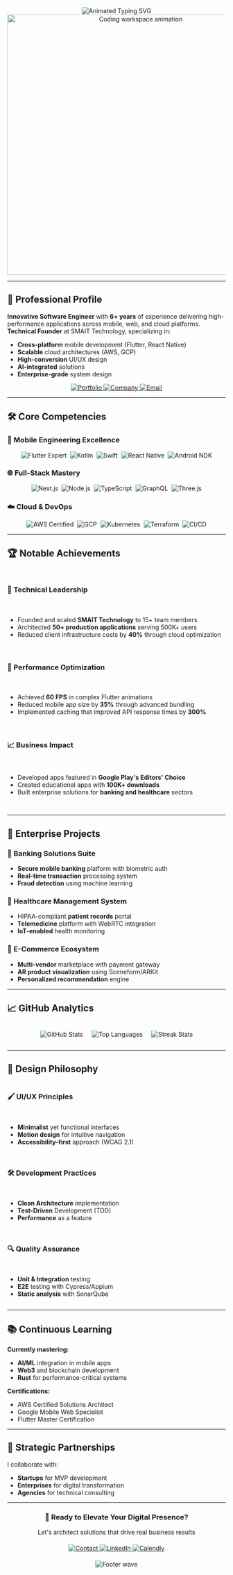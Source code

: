 <div align="center">
  <img src="https://readme-typing-svg.demolab.com?font=JetBrains+Mono&weight=600&size=32&duration=4000&pause=1000&color=00C4B4&center=true&vCenter=true&width=600&lines=✨+Santosh+Adhikari;🚀+Senior+Software+Engineer;💡+Full-Stack+Developer;🌐+Digital+Solutions+Architect" alt="Animated Typing SVG" />
</div>

<div align="center">
  <img src="https://media.giphy.com/media/v1.Y2lkPTc5MGI3NjExcGJ1a2R2b2F5dG1xY3J4d3J2eGZ6Y2V6d2V6bGJ4aGx1ZzV1aGJ5ZyZlcD12MV9pbnRlcm5hbF9naWZfYnlfaWQmY3Q9Zw/qgQUggAC3Pfv687qPC/giphy.gif" width="600" alt="Coding workspace animation"/>
</div>

---

## 🎯 Professional Profile

**Innovative Software Engineer** with **6+ years** of experience delivering high-performance applications across mobile, web, and cloud platforms. **Technical Founder** at SMAIT Technology, specializing in:

- **Cross-platform** mobile development (Flutter, React Native)
- **Scalable** cloud architectures (AWS, GCP)
- **High-conversion** UI/UX design
- **AI-integrated** solutions
- **Enterprise-grade** system design

<div align="center">
  <a href="https://santoshadhikari.info.np">
    <img src="https://custom-icon-badges.demolab.com/badge/Portfolio-00C4B4?style=for-the-badge&logo=color-badge&logoColor=white" alt="Portfolio"/>
  </a>
  <a href="https://www.smaittechnology.com.np">
    <img src="https://custom-icon-badges.demolab.com/badge/SMAIT_Technology-FF6F61?style=for-the-badge&logo=company" alt="Company"/>
  </a>
  <a href="mailto:santosh.ad215@gmail.com">
    <img src="https://custom-icon-badges.demolab.com/badge/Email-Professional-FF6F61?style=for-the-badge&logo=mail" alt="Email"/>
  </a>
</div>

---

## 🛠️ Core Competencies

### 📱 Mobile Engineering Excellence
<div style="display: flex; flex-wrap: wrap; gap: 8px; justify-content: center;">
  <img src="https://img.shields.io/badge/Flutter-Expert-02569B?style=flat-square&logo=flutter&logoColor=white" alt="Flutter Expert"/>
  <img src="https://img.shields.io/badge/Kotlin-Advanced-0095D5?style=flat-square&logo=kotlin&logoColor=white" alt="Kotlin"/>
  <img src="https://img.shields.io/badge/Swift-Intermediate-F05138?style=flat-square&logo=swift&logoColor=white" alt="Swift"/>
  <img src="https://img.shields.io/badge/React_Native-Pro-61DAFB?style=flat-square&logo=react&logoColor=black" alt="React Native"/>
  <img src="https://img.shields.io/badge/Android_NDK-3DDC84?style=flat-square&logo=android&logoColor=white" alt="Android NDK"/>
</div>

### 🌐 Full-Stack Mastery
<div style="display: flex; flex-wrap: wrap; gap: 8px; justify-content: center;">
  <img src="https://img.shields.io/badge/Next.js-000000?style=flat-square&logo=next.js&logoColor=white" alt="Next.js"/>
  <img src="https://img.shields.io/badge/Node.js-339933?style=flat-square&logo=nodedotjs&logoColor=white" alt="Node.js"/>
  <img src="https://img.shields.io/badge/TypeScript-3178C6?style=flat-square&logo=typescript&logoColor=white" alt="TypeScript"/>
  <img src="https://img.shields.io/badge/GraphQL-E10098?style=flat-square&logo=graphql&logoColor=white" alt="GraphQL"/>
  <img src="https://img.shields.io/badge/Three.js-000000?style=flat-square&logo=three.js&logoColor=white" alt="Three.js"/>
</div>

### ☁️ Cloud & DevOps
<div style="display: flex; flex-wrap: wrap; gap: 8px; justify-content: center;">
  <img src="https://img.shields.io/badge/AWS-Certified-232F3E?style=flat-square&logo=amazon-aws&logoColor=FF9900" alt="AWS Certified"/>
  <img src="https://img.shields.io/badge/Google_Cloud-Expert-4285F4?style=flat-square&logo=google-cloud&logoColor=white" alt="GCP"/>
  <img src="https://img.shields.io/badge/Kubernetes-326CE5?style=flat-square&logo=kubernetes&logoColor=white" alt="Kubernetes"/>
  <img src="https://img.shields.io/badge/Terraform-7B42BC?style=flat-square&logo=terraform&logoColor=white" alt="Terraform"/>
  <img src="https://img.shields.io/badge/CI/CD-Expert-FF6F61?style=flat-square&logo=github-actions&logoColor=white" alt="CI/CD"/>
</div>

---

## 🏆 Notable Achievements

<div style="display: grid; grid-template-columns: repeat(auto-fit, minmax(300px, 1fr)); gap: 20px; margin: 30px 0;">

### 🏅 Technical Leadership
- Founded and scaled **SMAIT Technology** to 15+ team members
- Architected **50+ production applications** serving 500K+ users
- Reduced client infrastructure costs by **40%** through cloud optimization

### 🚀 Performance Optimization
- Achieved **60 FPS** in complex Flutter animations
- Reduced mobile app size by **35%** through advanced bundling
- Implemented caching that improved API response times by **300%**

### 📈 Business Impact
- Developed apps featured in **Google Play's Editors' Choice**
- Created educational apps with **100K+ downloads**
- Built enterprise solutions for **banking and healthcare** sectors

</div>

---

## 💼 Enterprise Projects

### 🏦 Banking Solutions Suite
- **Secure mobile banking** platform with biometric auth
- **Real-time transaction** processing system
- **Fraud detection** using machine learning

### 🏥 Healthcare Management System
- HIPAA-compliant **patient records** portal
- **Telemedicine** platform with WebRTC integration
- **IoT-enabled** health monitoring

### 🛒 E-Commerce Ecosystem
- **Multi-vendor** marketplace with payment gateway
- **AR product visualization** using Sceneform/ARKit
- **Personalized recommendation** engine

---

## 📈 GitHub Analytics

<div style="display: flex; justify-content: center; gap: 20px; flex-wrap: wrap;">
  
  ![GitHub Stats](https://github-readme-stats-sigma-five.vercel.app/api?username=codersantoshadhikari&show_icons=true&theme=merko&hide_border=true&bg_color=00000000&include_all_commits=true&count_private=true)
  
  ![Top Languages](https://github-readme-stats-sigma-five.vercel.app/api/top-langs/?username=codersantoshadhikari&layout=compact&theme=merko&hide_border=true&bg_color=00000000&langs_count=8)
  
  ![Streak Stats](https://streak-stats.demolab.com?user=codersantoshadhikari&theme=merko&hide_border=true&background=00000000&mode=weekly)

</div>

---

## 🎨 Design Philosophy

<div style="display: grid; grid-template-columns: repeat(auto-fit, minmax(250px, 1fr)); gap: 15px;">

### 🖌️ UI/UX Principles
- **Minimalist** yet functional interfaces
- **Motion design** for intuitive navigation
- **Accessibility-first** approach (WCAG 2.1)

### 🛠️ Development Practices
- **Clean Architecture** implementation
- **Test-Driven** Development (TDD)
- **Performance** as a feature

### 🔍 Quality Assurance
- **Unit & Integration** testing
- **E2E** testing with Cypress/Appium
- **Static analysis** with SonarQube

</div>

---

## 📚 Continuous Learning

**Currently mastering:**
- **AI/ML** integration in mobile apps
- **Web3** and blockchain development
- **Rust** for performance-critical systems

**Certifications:**
- AWS Certified Solutions Architect
- Google Mobile Web Specialist
- Flutter Master Certification

---

## 🤝 Strategic Partnerships

I collaborate with:
- **Startups** for MVP development
- **Enterprises** for digital transformation
- **Agencies** for technical consulting

---

<div align="center">
  <h3>🚀 Ready to Elevate Your Digital Presence?</h3>
  <p>Let's architect solutions that drive real business results</p>
  
  <div style="margin: 20px 0;">
    <a href="mailto:santosh.ad215@gmail.com">
      <img src="https://img.shields.io/badge/Contact_Me-FF6F61?style=for-the-badge&logo=mail.ru&logoColor=white" alt="Contact"/>
    </a>
    <a href="https://linkedin.com/in/codersantoshadhikari">
      <img src="https://img.shields.io/badge/LinkedIn-0077B5?style=for-the-badge&logo=linkedin&logoColor=white" alt="LinkedIn"/>
    </a>
    <a href="https://calendly.com/santosh-adhikari">
      <img src="https://img.shields.io/badge/Schedule_Call-00C4B4?style=for-the-badge&logo=google-meet&logoColor=white" alt="Calendly"/>
    </a>
  </div>
</div>

<div align="center">
  <img src="https://capsule-render.vercel.app/api?type=waving&color=00C4B4&height=120&section=footer&animation=fadeIn&fontSize=40" alt="Footer wave"/>
</div>
